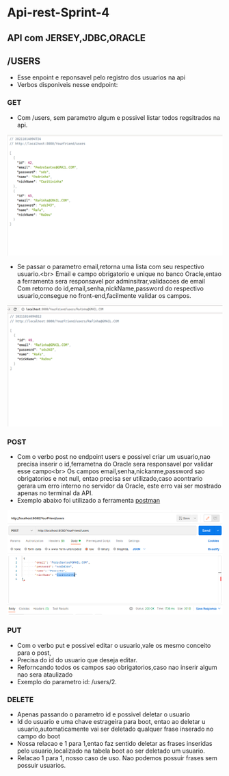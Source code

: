 # Api-rest-Sprint-4

## API com JERSEY,JDBC,ORACLE

## /USERS
- Esse enpoint e reponsavel pelo registro dos usuarios na api
- Verbos disponiveis nesse endpoint: 

### GET
- Com /users, sem parametro algum e possivel listar todos regsitrados na api. 

![Screenshot](get_all.png)


- Se passar o parametro  email,retorna uma lista com seu respectivo usuario.<br\>
Email e campo obrigatorio e unique no banco Oracle,entao a ferramenta sera responsavel por adminsitrar,validacoes de email</br>
Com retorno do id,email,senha,nickName,password do respectivo usuario,consegue no front-end,facilmente validar os campos.

![Screenshot](get_email.png)

### POST
- Com o verbo post no endpoint users e possivel criar um usuario,nao precisa inserir o id,ferrametna do Oracle sera responsavel por validar esse campo<br\>
Os campos email,senha,nickanme,password sao obrigatorios e not null, entao precisa ser utilizado,caso acontrario gerara um erro interno no servidor da Oracle,
este erro vai ser mostrado apenas no terminal da API.
- Exemplo abaixo foi utilizado a ferramenta [postman](https://www.postman.com/downloads/)

![Screenshot](create_user.png)


### PUT
- Com o verbo put e possivel editar o usuario,vale os mesmo conceito para o post,
- Precisa do id do usuario que deseja editar.
- Reforncando todos  os campos sao obrigatorios,caso nao inserir algum nao sera ataulizado
- Exemplo do parametro id:  /users/2.  

### DELETE
- Apenas passando o parametro id e possivel deletar o usuario
- Id do usuario e uma chave estrageira para boot, entao ao deletar u usuario,automaticamente vai ser deletado qualquer frase inserado no campo do boot
- Nossa relacao e 1 para 1,entao faz sentido deletar as frases inseridas pelo usuario,localizado na tabela boot ao ser deletado um usuario. 
- Relacao 1 para 1, nosso caso de uso. Nao podemos possuir frases sem possuir usuarios.

